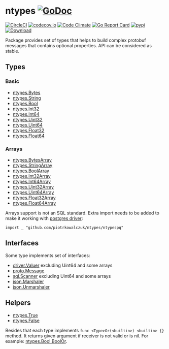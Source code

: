 # ntypes [![GoDoc](https://godoc.org/github.com/piotrkowalczuk/ntypes?status.svg)](http://godoc.org/github.com/piotrkowalczuk/ntypes)

[![CircleCI](https://circleci.com/gh/piotrkowalczuk/ntypes/tree/master.svg?style=svg)](https://circleci.com/gh/piotrkowalczuk/ntypes/tree/master)
[![codecov.io](https://codecov.io/github/piotrkowalczuk/ntypes/coverage.svg?branch=master)](https://codecov.io/github/piotrkowalczuk/ntypes?branch=master)
[![Code Climate](https://codeclimate.com/github/piotrkowalczuk/ntypes/badges/gpa.svg)](https://codeclimate.com/github/piotrkowalczuk/ntypes)
[![Go Report Card](https://goreportcard.com/badge/github.com/piotrkowalczuk/ntypes)](https://goreportcard.com/report/github.com/piotrkowalczuk/ntypes)
[![pypi](https://img.shields.io/pypi/v/protobuf-ntypes.svg)](https://pypi.python.org/pypi/protobuf-ntypes)
[![Download](https://img.shields.io/bintray/v/piotrkowalczuk/maven/ntypes.svg)](https://bintray.com/piotrkowalczuk/maven/ntypes/_latestVersion)


Package provides set of types that helps to build complex protobuf messages that contains optional properties. 
API can be considered as stable.

## Types

### Basic 

* [ntypes.Bytes](https://godoc.org/github.com/piotrkowalczuk/ntypes#Bytes)
* [ntypes.String](https://godoc.org/github.com/piotrkowalczuk/ntypes#String)
* [ntypes.Bool](https://godoc.org/github.com/piotrkowalczuk/ntypes#Bool)
* [ntypes.Int32](https://godoc.org/github.com/piotrkowalczuk/ntypes#Int32)
* [ntypes.Int64](https://godoc.org/github.com/piotrkowalczuk/ntypes#Int64)
* [ntypes.Uint32](https://godoc.org/github.com/piotrkowalczuk/ntypes#Uint32)
* [ntypes.Uint64](https://godoc.org/github.com/piotrkowalczuk/ntypes#Uint64)
* [ntypes.Float32](https://godoc.org/github.com/piotrkowalczuk/ntypes#Float32)
* [ntypes.Float64](https://godoc.org/github.com/piotrkowalczuk/ntypes#Float64)

### Arrays

* [ntypes.BytesArray](https://godoc.org/github.com/piotrkowalczuk/ntypes#BytesArray)
* [ntypes.StringArray](https://godoc.org/github.com/piotrkowalczuk/ntypes#StringArray)
* [ntypes.BoolArray](https://godoc.org/github.com/piotrkowalczuk/ntypes#BoolArray)
* [ntypes.Int32Array](https://godoc.org/github.com/piotrkowalczuk/ntypes#Int32Array)
* [ntypes.Int64Array](https://godoc.org/github.com/piotrkowalczuk/ntypes#Int64Array)
* [ntypes.Uint32Array](https://godoc.org/github.com/piotrkowalczuk/ntypes#Uint32Array)
* [ntypes.Uint64Array](https://godoc.org/github.com/piotrkowalczuk/ntypes#Uint64Array)
* [ntypes.Float32Array](https://godoc.org/github.com/piotrkowalczuk/ntypes#Float32Array)
* [ntypes.Float64Array](https://godoc.org/github.com/piotrkowalczuk/ntypes#Float64Array)

Arrays support is not an SQL standard. Extra import needs to be added to make it working with [postgres driver](https://github.com/lib/pq):
 
 ```
 import _ "github.com/piotrkowalczuk/ntypes/ntypespq"
 ```

## Interfaces

Some type implements set of interfaces:

* [driver.Valuer](https://golang.org/pkg/database/sql/driver/#Valuer) excluding Uint64 and some arrays
* [proto.Message](https://godoc.org/github.com/golang/protobuf/proto#Message)
* [sql.Scanner](https://golang.org/pkg/database/sql/#Scanner) excluding Uint64 and some arrays
* [json.Marshaler](https://golang.org/pkg/encoding/json/#Marshaler)
* [json.Unmarshaler](https://golang.org/pkg/encoding/json/#Unmarshaler)

## Helpers

* [ntypes.True](https://godoc.org/github.com/piotrkowalczuk/ntypes#True)
* [ntypes.False](https://godoc.org/github.com/piotrkowalczuk/ntypes#False)

Besides that each type implements `func <Type>Or(<builtin>) <builtin> {}` method. 
It returns given argument if receiver is not valid or is nil. 
For example:
[ntypes.Bool.BoolOr](https://godoc.org/github.com/piotrkowalczuk/ntypes#Bool.BoolOr).
